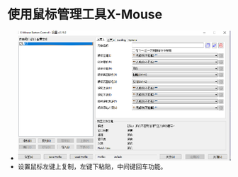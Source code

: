 
# 使用鼠标管理工具X-Mouse
- ![fa48f475ade3e1f1a68178f1b48c87e8.png](../../../_resources/fa48f475ade3e1f1a68178f1b48c87e8-1.png)
- 设置鼠标左键上复制，左键下粘贴，中间键回车功能。